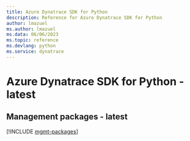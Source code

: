 ```yaml
---
title: Azure Dynatrace SDK for Python
description: Reference for Azure Dynatrace SDK for Python
author: lmazuel
ms.author: lmazuel
ms.data: 06/06/2023
ms.topic: reference
ms.devlang: python
ms.service: dynatrace
---
```

# Azure Dynatrace SDK for Python - latest

## Management packages - latest
[!INCLUDE [mgmt-packages](dynatrace-mgmt-index.md)]